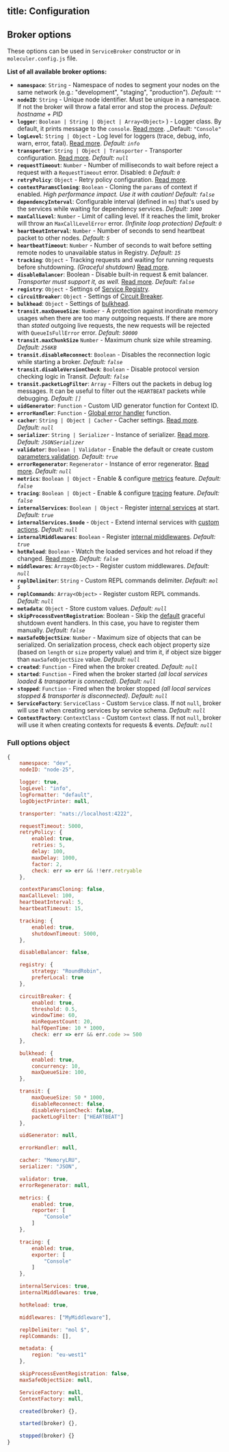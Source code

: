 title: Configuration
---
## Broker options
These options can be used in `ServiceBroker` constructor or in `moleculer.config.js` file.

**List of all available broker options:**

* **`namespace`**: `String` - Namespace of nodes to segment your nodes on the same network (e.g.: "development", "staging", "production"). _Default: `""`_
* **`nodeID`**: `String` - Unique node identifier. Must be unique in a namespace. If not the broker will throw a fatal error and stop the process. _Default: hostname + PID_
* **`logger`**: `Boolean | String | Object | Array<Object>`  ) - Logger class. By default, it prints message to the `console`. [Read more](logging.html). _Default: `"Console"`
* **`logLevel`**: `String | Object` - Log level for loggers (trace, debug, info, warn, error, fatal). [Read more](logging.html). _Default: `info`_
* **`transporter`**: `String | Object | Transporter` - Transporter configuration. [Read more](networking.html).  _Default: `null`_
* **`requestTimeout`**: `Number` - Number of milliseconds to wait before reject a request with a `RequestTimeout` error. Disabled: `0` _Default: `0`_
* **`retryPolicy`**: `Object` - Retry policy configuration. [Read more](fault-tolerance.html#Retry).
* **`contextParamsCloning`**: `Boolean` - Cloning the `params` of context if enabled. _High performance impact. Use it with caution!_ _Default: `false`_
* **`dependencyInterval`**: Configurable interval (defined in `ms`) that's used by the services while waiting for dependency services. _Default: `1000`_
* **`maxCallLevel`**: `Number` - Limit of calling level. If it reaches the limit, broker will throw an `MaxCallLevelError` error. _(Infinite loop protection)_ _Default: `0`_
* **`heartbeatInterval`**: `Number` - Number of seconds to send heartbeat packet to other nodes. _Default: `5`_
* **`heartbeatTimeout`**: `Number` - Number of seconds to wait before setting remote nodes to unavailable status in Registry. _Default: `15`_
* **`tracking`**: `Object` - Tracking requests and waiting for running requests before shutdowning. _(Graceful shutdown)_ [Read more](context.html#Context-tracking).
* **`disableBalancer`**: Boolean - Disable built-in request & emit balancer. _Transporter must support it, as well._ [Read more](networking.html#Disabled-balancer). _Default: `false`_
* **`registry`**: `Object` - Settings of [Service Registry](registry.html).
* **`circuitBreaker`**: `Object` - Settings of [Circuit Breaker](fault-tolerance.html#Circuit-Breaker).
* **`bulkhead`**: `Object` - Settings of [bulkhead](fault-tolerance.html#Bulkhead).
* **`transit.maxQueueSize`**: `Number` - A protection against inordinate memory usages when there are too many outgoing requests. If there are more than _stated_ outgoing live requests, the new requests will be rejected with `QueueIsFullError` error. _Default: `50000`_
* **`transit.maxChunkSize`** `Number` - Maximum chunk size while streaming.  _Default: `256KB`_
* **`transit.disableReconnect`**: `Boolean` - Disables the reconnection logic while starting a broker. _Default: `false`_
* **`transit.disableVersionCheck`**: `Boolean` - Disable protocol version checking logic in Transit. _Default: `false`_
* **`transit.packetLogFilter`**: `Array` - Filters out the packets in debug log messages. It can be useful to filter out the `HEARTBEAT` packets while debugging. _Default: `[]`_
* **`uidGenerator`**: `Function` - Custom UID generator function for Context ID.
* **`errorHandler`**: `Function` - [Global error handler](broker.html#Global-error-handler) function.
* **`cacher`**: `String | Object | Cacher` - Cacher settings. [Read more](caching.html). _Default: `null`_
* **`serializer`**: `String | Serializer` - Instance of serializer. [Read more](networking.html). _Default: `JSONSerializer`_
* **`validator`**: `Boolean | Validator` - Enable the default or create custom [parameters validation](validating.html). _Default: `true`_
* **`errorRegenerator`**: `Regenerator` - Instance of error regenerator. [Read more](errors.html#Preserve-custom-error-classes-while-transferring-between-remote-nodes). _Default: `null`_
* **`metrics`**: `Boolean | Object` - Enable & configure [metrics](metrics.html) feature. _Default: `false`_
* **`tracing`**: `Boolean | Object` - Enable & configure [tracing](tracing.html) feature. _Default: `false`_
* **`internalServices`**: `Boolean | Object` - Register [internal services](services.html#Internal-Services) at start. _Default: `true`_
* **`internalServices.$node`** - `Object` - Extend internal services with [custom actions](services.html#Extending). _Default: `null`_
* **`internalMiddlewares`**: `Boolean` - Register [internal middlewares](middlewares.html#Internal-middlewares). _Default: `true`_
* **`hotReload`**: `Boolean` - Watch the loaded services and hot reload if they changed. [Read more](services.html#Hot-Reloading-Services). _Default: `false`_
* **`middlewares`**: `Array<Object>` - Register custom middlewares. _Default: `null`_
* **`replDelimiter`**: `String` - Custom REPL commands delimiter. _Default: `mol $`_
* **`replCommands`**: `Array<Object>` - Register custom REPL commands. _Default: `null`_
* **`metadata`**: `Object` - Store custom values. _Default: `null`_
* **`skipProcessEventRegistration`**: Boolean - Skip the [default](https://github.com/moleculerjs/moleculer/blob/master/src/service-broker.js#L234) graceful shutdown event handlers. In this case, you have to register them manually. _Default: `false`_
* **`maxSafeObjectSize`**: `Number` - Maximum size of objects that can be serialized. On serialization process, check each object property size (based on `length` or `size` property value) and trim it, if object size bigger than `maxSafeObjectSize` value. _Default: `null`_
* **`created`**: `Function` - Fired when the broker created. _Default: `null`_
* **`started`**: `Function` - Fired when the broker started _(all local services loaded & transporter is connected)_. _Default: `null`_
* **`stopped`**: `Function` - Fired when the broker stopped _(all local services stopped & transporter is disconnected)_. _Default: `null`_
* **`ServiceFactory`**: `ServiceClass` - Custom `Service` class. If not `null`, broker will use it when creating services by service schema. _Default: `null`_
* **`ContextFactory`**: `ContextClass` - Custom `Context` class. If not `null`, broker will use it when creating contexts for requests & events. _Default: `null`_

### Full options object
```js
{
    namespace: "dev",
    nodeID: "node-25",

    logger: true,
    logLevel: "info",
    logFormatter: "default",
    logObjectPrinter: null,

    transporter: "nats://localhost:4222",

    requestTimeout: 5000,
    retryPolicy: {
        enabled: true,
        retries: 5,
        delay: 100,
        maxDelay: 1000,
        factor: 2,
        check: err => err && !!err.retryable
    },

    contextParamsCloning: false,
    maxCallLevel: 100,
    heartbeatInterval: 5,
    heartbeatTimeout: 15,

    tracking: {
        enabled: true,
        shutdownTimeout: 5000,
    },

    disableBalancer: false,

    registry: {
        strategy: "RoundRobin",
        preferLocal: true
    },

    circuitBreaker: {
        enabled: true,
        threshold: 0.5,
        windowTime: 60,
        minRequestCount: 20,
        halfOpenTime: 10 * 1000,
        check: err => err && err.code >= 500
    },   

    bulkhead: {
        enabled: true,
        concurrency: 10,
        maxQueueSize: 100,
    },

    transit: {
        maxQueueSize: 50 * 1000,
        disableReconnect: false,
        disableVersionCheck: false,
        packetLogFilter: ["HEARTBEAT"]
    },

    uidGenerator: null,

    errorHandler: null,

    cacher: "MemoryLRU",
    serializer: "JSON",

    validator: true,
    errorRegenerator: null,

    metrics: {
        enabled: true,
        reporter: [
            "Console"
        ]
    },

    tracing: {
        enabled: true,
        exporter: [
            "Console"
        ]
    },

    internalServices: true,
    internalMiddlewares: true,

    hotReload: true,

    middlewares: ["MyMiddleware"],

    replDelimiter: "mol $",
    replCommands: [],

    metadata: {
        region: "eu-west1"
    },

    skipProcessEventRegistration: false,
    maxSafeObjectSize: null,

    ServiceFactory: null,
    ContextFactory: null,

    created(broker) {},

    started(broker) {},

    stopped(broker) {}
}
```
